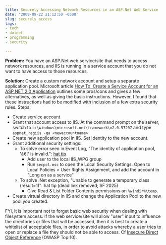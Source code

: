 ```yaml
---
title: Securely Accessing Network Resources in an ASP.Net Web Service
date: '2009-09-22 21:12:50 -0500'
slug: securely_access
tags:
- tech
- dotnet
- programming
- security

---
```


**Problem:** You have an ASP.Net web service/site that needs to access network
resources, and IIS is running in a service account that you do not want to have
access to those resources.

**Solution:** Create a custom network account and setup a separate application
pool. Microsoft article [How To: Create a
Service Account for an ASP.NET 2.0 Application](https://msdn.microsoft.com/en-us/library/ms998297.aspx) outlines some pros/cons and
gives a few alternatives, as well as giving the basic instructions. However, I
found that these instructions had to be modified with inclusion of a few extra
security rules. Steps:

<!-- truncate -->

* Create service account
* Grant that account access to IIS. At the command prompt on the server, switch
  to `c:\windows\microsoft.net\framework\v2.0.57207` and type `aspnet_regiis -ga
  <newaccountname>`
* Create new application pool in IIS. Set Identity to the new account.
* Grant additional security settings:
  * To solve error seen in Event Log, "The identity of application pool, 'â€¦'
      is invalid.": [hat tip](https://learn.microsoft.com/en-us/archive/blogs/ssehgal/running-iis6-app-pools-under-a-domain-account-identity)
    * Add user to the local IIS_WPG group
    * Run `secpol.msc` to open the Local Security Settings. Open to Local
       Policies > User Rights Assignment, and add the account in "Long on as a
       service"
  * To solve .Net exception, "Unable to generate a temporary class (result=1)":
    hat tip (dead link removed; SF 2025)
    * Give Read & List Folder Contents permissions  on `%windir%\temp`.
* Create virtual directory in IIS and change the Application Pool to the new
  pool you created.

FYI, it is important not to forget basic web security when dealing with
filesystem access. If the web service/site will allow "user" input to influence
the directories or files that will be accessed, then it is best to create a
whitelist of acceptable files, in order to avoid attacks whereby a user tries to
open or replace a file they should not be able to access. Cf [Insecure Direct Object
Reference](https://cheatsheetseries.owasp.org/cheatsheets/Insecure_Direct_Object_Reference_Prevention_Cheat_Sheet.html) (OWASP Top 10).
